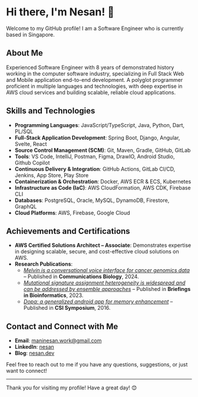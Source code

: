 # Hi there, I'm Nesan! 👋

Welcome to my GitHub profile! I am a Software Engineer who is currently based in Singapore.

## About Me

Experienced Software Engineer with 8 years of demonstrated history working in the computer software industry, specializing in Full Stack Web and Mobile application end-to-end development. A polyglot programmer proficient in multiple languages and technologies, with deep expertise in AWS cloud services and building scalable, reliable cloud applications.

## Skills and Technologies

- **Programming Languages**: JavaScript/TypeScript, Java, Python, Dart, PL/SQL 
- **Full-Stack Application Development**: Spring Boot, Django, Angular, Svelte, React 
- **Source Control Management (SCM)**: Git, Maven, Gradle, GitHub, GitLab  
- **Tools**: VS Code, IntelliJ, Postman, Figma, DrawIO, Android Studio, Github Copilot
- **Continuous Delivery & Integration**: GitHub Actions, GitLab CI/CD, Jenkins, App Store, Play Store
- **Containerization & Orchestration**: Docker, AWS ECR & ECS, Kubernetes  
- **Infrastructure as Code (IaC)**: AWS CloudFormation, AWS CDK, Firebase CLI  
- **Databases**: PostgreSQL, Oracle, MySQL, DynamoDB, Firestore, GraphQL
- **Cloud Platforms**: AWS, Firebase, Google Cloud
  
## Achievements and Certifications

- **AWS Certified Solutions Architect – Associate**: Demonstrates expertise in designing scalable, secure, and cost-effective cloud solutions on AWS.
- **Research Publications**:  
  - *[Melvin is a conversational voice interface for cancer genomics data](https://pubmed.ncbi.nlm.nih.gov/38182884/)* – Published in **Communications Biology**, 2024.
  - *[Mutational signature assignment heterogeneity is widespread and can be addressed by ensemble approaches](https://pubmed.ncbi.nlm.nih.gov/37742051/)* – Published in **Briefings in Bioinformatics**, 2023.
  - *[Dopa: a generalized android app for memory enhancement](http://dl.lib.uom.lk/handle/123/19723)* – Published in **CSI Symposium**, 2016.   
## Contact and Connect with Me

- **Email**: [maninesan.work@gmail.com](mailto:maninesan.work@gmail.com)
- **LinkedIn**: [nesan](https://www.linkedin.com/in/linganesan/)
- **Blog**: [nesan.dev](https://nesan.dev)

Feel free to reach out to me if you have any questions, suggestions, or just want to connect!

---

Thank you for visiting my profile! Have a great day! 😊
